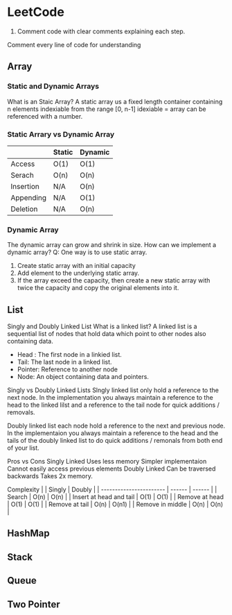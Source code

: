 # LeetCode

1. Comment code with clear comments explaining each step.

Comment every line of code for understanding

## Array
### Static and Dynamic Arrays
What is an Staic Array?
A static array us a fixed length container containing n elements indexiable from the range [0, n-1]
idexiable = array can be referenced with a number.

### Static Arrary vs Dynamic Array
|           | Static | Dynamic |
| --------- | ------ | ------- |
| Access    | O(1)   | O(1)    |
| Serach    | O(n)   | O(n)    |
| Insertion | N/A    | O(n)    |
| Appending | N/A    | O(1)    |
| Deletion  | N/A    | O(n)    |
### Dynamic Array
The dynamic array can grow and shrink in size.
How can we implement a dynamic array?
Q: One way is to use static array.
1. Create static array with an initial capacity
2. Add element to the underlying static array.
3. If the array exceed the capacity, then create a new static array with twice the capacity and copy the original elements into it.
## List 
Singly and Doubly Linked List
What is a linked list?
A linked list is a sequential list of nodes that hold data which point to other nodes also containing data.
- Head : The first node in a linkied list.
- Tail: The last node in a linked list.
- Pointer: Reference to another node
- Node: An object containing data and pointers.

Singly vs Doubly Linked Lists
Slngly linked list only hold a reference to the next node. In the implementation you always maintain a reference to the head to the linked lilst and a reference to the tail node for quick additions / removals.

Doubly linked list each node hold a reference to the next and previous node. In the implementaion you always maintain a reference to the head and the tails of the doubly linked list to do quick additions / remonals from both end of your list.


Pros vs Cons
Singly Linked	Uses less memory Simpler implementaion	Cannot easily access previous elements
Doubly Linked	Can be traversed backwards	Takes 2x memory.





Complexity
|                         | Singly | Doubly |
| ----------------------- | ------ | ------ |
| Search                  | O(n)   | O(n)   |
| Insert at head and tail | O(1)   | O(1)   |
| Remove at head          | O(1)   | O(1)   |
| Remove at tail          | O(n)   | O(n1)  |
| Remove in middle        | O(n)   | O(n)   |
## HashMap

## Stack

## Queue

## Two Pointer
